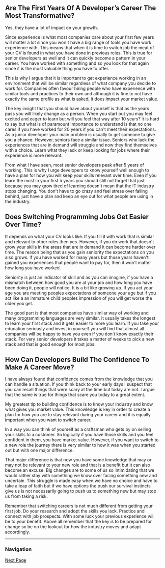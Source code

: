 ## Are The First Years Of A Developer’s Career The Most Transformative?

Yes, they have a lot of impact on your growth.

Since experience is what most companies care about your first few years
will matter a lot since you won't have a big range of tools you have
work experience with. This means that when it is time to switch job
the meat of your CV is found in what you have done in previous roles.
This is true for senior developers as well and it can quickly become
a pattern in your career. You have worked with something and so you
look for that again since it is the most valuable thing you have to
offer.

This is why I argue that it is important to get experience working
in an environment that will be similar regardless of what company
you decide to work for. Companies often favour hiring people who
have experience with similar tools and practices to their own
and although it is fine to not have exactly the same profile
as what is asked, it does impact your market value.

The key insight that you should have about yourself is that as
the years pass you will likely change as a person. When you
start out you may feel excited and eager to learn but will
you feel that way after 10 years? It is hard to say but
what is of paramount importance to understand is that no
one cares if you have worked for 20 years if you can't
meet their expectations. As a junior developer your main
problem is usually to get someone to give you a chance.
However, seniors face a similar issue. Seniors who lack
the experiences that are in demand will struggle and
now they find themselves with a choice. Learn what they
lack or keep looking for jobs where their experience
is more relevant.

From what I have seen, most senior developers peak after
5 years of working. This is why I urge developers to know
yourself well enough to have a plan for how you will keep
your skills relevant over time. Even if you learn the most
in your first 5 years you should still not forget that just
because you may grow tired of learning doesn't mean that the
IT industry stops changing. You don't have to go crazy and
feel stress over falling behind, just have a plan and keep
an eye out for what people are using in the industry.

## Does Switching Programming Jobs Get Easier Over Time?

It depends on what your CV looks like. If you fill it with
work that is similar and relevant to other roles then yes.
However, if you do work that doesn't grow your skills in
the areas that are in demand it can become harder over time.
The reason being that as you gain seniority the expectations
on you also grows. If you have worked for many years but those
years haven't gained you experiences that people want to pay for,
then it won't matter how long you have worked.

Seniority is just an indicator of skill and as you can imagine,
if you have a mismatch between how good you are at your job
and how long you have been doing it, people will notice.
It is a bit like growing up. If you act your age you are meeting
peoples expectations of someone your age but if you act like a
an immature child peoples impression of you will get worse the
older you get.

The good part is that most companies have similar way of working
and many programming languages are very similar. It usually takes
the longest to learn your first stack and it gets easier to more
you learn. If you take your education seriously and invest in
yourself you will find that almost all companies will be happy
to have you even if you don't know exactly their stack. For
very senior developers it takes a matter of weeks to pick a
new stack and that is good enough for most jobs.

## How Can Developers Build The Confidence To Make A Career Move?

I have always found that confidence comes from the knowledge
that you can handle a situation. If you think back to your
early days I suspect that you can recall things that were
scary at the time but today are not. I argue that the same
is true for things that scare you today to a great extent.

My greatest tip to building confidence is to know your industry
and know what gives you market value. This knowledge is key
in order to create a plan for how you are to stay relevant
during your career and it is equally important when you want
to switch career.

In a way you can think of yourself as a craftsman who gets by
on selling your skills to a customer. So logically if you have
those skills and you feel confident in them, you have market value.
However, if you want to switch to a new role the journey there is
very similar to how it was when you started out but with one major
difference.

That major difference is that now you have some knowledge that may
or may not be relevant to your new role and that is a benefit but
it can also become an excuse. Big changes are to some of us
so intimidating that we would rather stay with something we know
over facing something new and uncertain. This struggle is made easy
when we have no choice and have to take a leap of faith but if we
have options the push our survival instincts give us is not
necessarily going to push us to something new but may stop us
from taking a risk.

Remember that switching careers is not much different from getting
your first job. Do your research and adopt the skills you lack.
Practice and connect with job prospects. With some luck your
previous experience will be to your benefit. Above all remember
that the key is to be prepared for change so be on the lookout
for how the industry moves and adapt accordingly.

---

### Navigation

[Next Page](career_growth_and_job_market/page_006.md)

